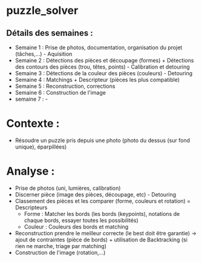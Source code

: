 # puzzle_solver
## Détails des semaines :
- Semaine 1 : Prise de photos, documentation, organisation du projet (tâches,...) - Aquisition
- Semaine 2 : Détections des pièces et découpage (formes) + Détections des contours des pièces (trou, têtes, points) - Calibration et detouring
- Semaine 3 : Détections de la couleur des pièces (couleurs) - Detouring
- Semaine 4 : Matchings + Descripteur (pièces les plus compatible)
- Semaine 5 : Reconstruction, corrections 
- Semaine 6 : Construction de l'image
- semaine 7 : - 

# Contexte : 
- Résoudre un puzzle pris depuis une photo (photo du dessus (sur fond unique), éparpillées)

# Analyse : 
- Prise de photos (uni, lumières, calibration)
- Discerner pièce (image des pièces, découpage, etc) - Detouring
- Classement des pièces et les comparer (forme, couleurs et rotation) = Descripteurs
  - Forme : Matcher les bords (les bords (keypoints), notations de chaque bords, essayer toutes les possibilités)
  - Couleur : Couleurs des bords et matching
- Reconstruction prendre le meilleur correcte (le best doit être garantie) -> ajout de contraintes (pièce de bords) + utilisation de Backtracking (si rien ne marche, triage par matching)
- Construction de l'image (rotation,...)

